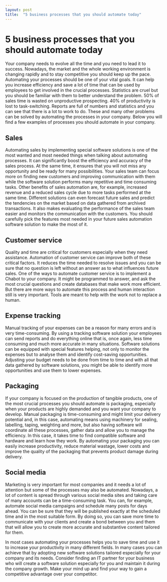 ```yaml
---
layout: post
title:  "5 business processes that you should automate today"
---
```


# 5 business processes that you should automate today
Your company needs to evolve all the time and you need to lead it to success. Nowadays, the market and the whole working environment is changing rapidly and to stay competitive you should keep up the pace. Automating your processes should be one of your vital goals. It can help you increase efficiency and save a lot of time that can be used by employees to get involved in the crucial processes. Statistics are cruel but you should be familiar with them to better understand the problem. 50% of sales time is wasted on unproductive prospecting. 40% of productivity is lost to task-switching. Reports are full of numbers and statistics and you can see that there is a lot to work to do. These and many other problems can be solved by automating the processes in your company. Below you will find a few examples of processes you should automate in your company.


## Sales
Automating sales by implementing special software solutions is one of the most wanted and most needed things when talking about automating processes. It can significantly boost the efficiency and accuracy of the sales process. At the same time, it ensures that you will not miss any opportunity and be ready for many possibilities. Your sales team can focus more on finding new customers and improving communication with them while the software solution performs many repetitive and time consuming tasks. Other benefits of sales automation are, for example, increased revenue and a reduced sales cycle due to more tasks performed at the same time. Different solutions can even forecast future sales and predict the tendencies on the market based on data gathered from archived transactions. It also makes evaluating the performance of the sales team easier and monitors the communication with the customers. You should carefully pick the features most needed in your future sales automation software solution to make the most of it.

## Customer service
Quality and time are critical for customers especially when they need assistance. Automation of customer service can improve both of these critical factors. It reduces the time needed to resolve issues and you can be sure that no question is left without an answer as to what influences future sales. One of the ways to automate customer service is to implement a Chabot to your company. It might be programmed to answer, and ask the most crucial questions and create databases that make work more efficient. But there are more ways to automate this process and human interaction still is very important. Tools are meant to help with the work not to replace a human.

## Expense tracking
Manual tracking of your expenses can be a reason for many errors and is very time-consuming. By using a tracking software solution your employees can send reports and do everything online that is, once again, less time consuming and much more accurate in many situations. Software solutions can be equipped with special features helping, not only to monitor the expenses but to analyse them and identify cost-saving opportunities. Adjusting your budget needs to be done from time to time and with all that data gathered by software solutions, you might be able to identify more opportunities and use them to lower expenses.

## Packaging
If your company is focused on the production of tangible products, one of the most crucial processes you should automate is packaging, especially when your products are highly demanded and you want your company to develop. Manual packaging is time-consuming and might limit your delivery potential and, in this case, automating means using machinery for sealing, labelling, taping, weighting and more, but also having software will coordinate all these processes, gather data and allow you to manage the efficiency. In this case, it takes time to find compatible software and hardware and learn how they work. By automating your packaging you can easily increase productivity, reduce material wastage, lower costs and improve the quality of the packaging that prevents product damage during delivery.

## Social media
Marketing is very important for most companies and it needs a lot of attention but some of the processes may also be automated. Nowadays, a lot of content is spread through various social media sites and taking care of many accounts can be a time-consuming task. You can, for example, automate social media campaigns and schedule many posts for days ahead. You can be sure that they will be published exactly at the scheduled time and in the most suitable form. By doing so, you can save more time to communicate with your clients and create a bond between you and them that will allow you to create more accurate and substantive content tailored for them.


In most cases automating your processes helps you to save time and use it to increase your productivity in many different fields. In many cases you can achieve that by adopting new software solutions tailored especially for your company and its needs. Consider finding an IT partner for your business who will create a software solution especially for you and maintain it during the company growth. Make your mind up and find your way to gain a competitive advantage over your competitor.
